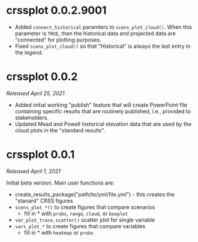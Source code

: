 # crssplot 0.0.2.9001

- Added `connect_historical` paramters to `scens_plot_cloud()`. When this parameter is `TRUE`, then the historical data and projected data are "connected" for plotting purposes. 
- Fixed `scens_plot_cloud()` so that "Historical" is always the last entry in the legend.

# crssplot 0.0.2

*Released April 25, 2021*

- Added initial working "publish" feature that will create PowerPoint file containing specific results that are routinely published, i.e., provided to stakeholders. 
- Updated Mead and Powell historical elevation data that are used by the cloud plots in the "standard results".

# crssplot 0.0.1

*Released April 1, 2021*

Initial beta version. Main user functions are:

- create_results_package("path/to/yml/file.yml") - this creates the "stanard" CRSS figures
- `scens_plot_*()` to create figures that compare scenarios
  - fill in * with `probs`, `range`, `cloud`, or `boxplot`
- `var_plot_trace_scatter()` scatter plot for single variable
- `vars_plot_*` to create figures that compare variables
  - fill in * with `heatmap` or `probs`
  